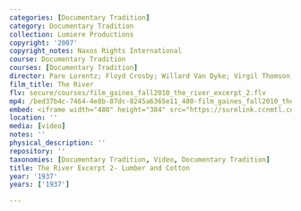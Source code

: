```yaml
---
categories: [Documentary Tradition]
category: Documentary Tradition
collection: Lumiere Productions
copyright: '2007'
copyright_notes: Naxos Rights International
course: Documentary Tradition
courses: [Documentary Tradition]
director: Pare Lorentz; Floyd Crosby; Willard Van Dyke; Virgil Thomson; Thomas Chalmers
film_title: The River
flv: secure/courses/film_gaines_fall2010_the_river_excerpt_2.flv
mp4: /bed37b4c-7464-4e8b-87dc-8245a6365e11_480-film_gaines_fall2010_the_river_excerpt_2.mp4
embed: <iframe width="480" height="384" src="https://surelink.ccnmtl.columbia.edu/video/?player=mp4_secure_stream&file=/bed37b4c-7464-4e8b-87dc-8245a6365e11_480-film_gaines_fall2010_the_river_excerpt_2.mp4&width=480&height=360&poster=https://d369ay3g98xik5.cloudfront.net/thumbs/2016/11/17/bed37b4c-7464-4e8b-87dc-8245a6365e11-00004.jpg&authtype=wind"></iframe>
location: ''
media: [video]
notes: ''
physical_description: ''
repository: ''
taxonomies: [Documentary Tradition, Video, Documentary Tradition]
title: The River Excerpt 2- Lumber and Cotton
year: '1937'
years: ['1937']

---
```

